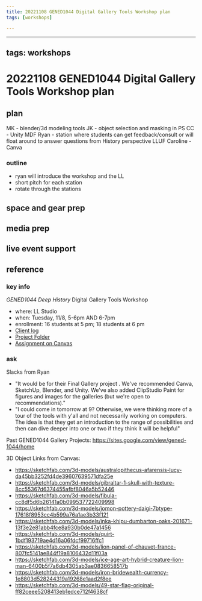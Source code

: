 ```yaml
---
title: 20221108 GENED1044 Digital Gallery Tools Workshop plan
tags: [workshops]

---
```


---
tags: workshops
---
# 20221108 GENED1044 Digital Gallery Tools Workshop plan

## plan
MK - blender/3d modeling tools
JK - object selection and masking in PS
CC - Unity 
MDF Ryan - station where students can get feedback/consult or will float around to answer questions from History perspective
LLUF Caroline - Canva

### outline
* ryan will introduce the workshop and the LL
* short pitch for each station
* rotate through the stations

## space and gear prep
## media prep
## live event support
## reference
### key info
*GENED1044 Deep History* Digital Gallery Tools Workshop
* where: LL Studio
* when: Tuesday, 11/8, 5-6pm AND 6-7pm
* enrollment: 16 students at 5 pm; 18 students at 6 pm
* [Client log](https://docs.google.com/document/d/14bZ7yZOdQdAAMnqP_EHSsTduhE-aZHaz1i_fYcmWIco/edit#heading=h.ycvld9kz75l6)
* [Project Folder](
https://drive.google.com/drive/u/0/folders/1_QEidOA1_FWDd-qfrlMcjtZUk698H0LQ)
* [Assignment on Canvas](https://canvas.harvard.edu/courses/107084/pages/final-gallery)

### ask
Slacks from Ryan
* "It would be for their Final Gallery project . We've recommended Canva, SketchUp, Blender, and Unity. We've also added ClipStudio Paint for figures and images for the galleries (but we're open to recommendations)."
* "I could come in tomorrow at 9? Otherwise, we were thinking more of a tour of the tools with y'all and not necessarily working on computers. The idea is that they get an introduction to the range of possibilities and then can dive deeper into one or two if they think it will be helpful"

Past GENED1044 Gallery Projects: https://sites.google.com/view/gened-1044/home

3D Object Links from Canvas: 
* https://sketchfab.com/3d-models/australopithecus-afarensis-lucy-da45bb3252fd4de39607639571dfa25e
* https://sketchfab.com/3d-models/gibraltar-1-skull-with-texture-8cc55367d6374455afbf8046a5b52446
* https://sketchfab.com/3d-models/fibula-cc8df5d6b26141a0b099537722409998
* https://sketchfab.com/3d-models/jomon-pottery-daigi-7btype-17618f8953cc4b599a76a1ae3b33f121
* https://sketchfab.com/3d-models/inka-khipu-dumbarton-oaks-201671-13f3e2e81abb4fce8a930b0de47a1456
* https://sketchfab.com/3d-models/quirt-1bdf193719ae4d16a06fdcf99716ffc1
* https://sketchfab.com/3d-models/lion-panel-of-chauvet-france-807fc5141ae844f19a8106432d11f03a
* https://sketchfab.com/3d-models/ice-age-art-hybrid-creature-lion-man-6400b5f7a6db4305ab3ae0836658517b
* https://sketchfab.com/3d-models/iron-bridewealth-currency-1e8803d528244319a19268e1aad2f8ee
* https://sketchfab.com/3d-models/49-star-flag-original-ff82ceee5208413eb1edce712f4638cf